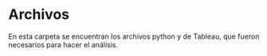 # Archivos
En esta carpeta se encuentran los archivos python y de Tableau, que fueron necesarios para hacer el análisis. 
